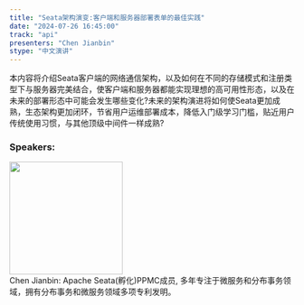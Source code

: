 ```yaml
---
title: "Seata架构演变:客户端和服务器部署表单的最佳实践"
date: "2024-07-26 16:45:00" 
track: "api"
presenters: "Chen Jianbin"
stype: "中文演讲"
---
```

本内容将介绍Seata客户端的网络通信架构，以及如何在不同的存储模式和注册类型下与服务器完美结合，使客户端和服务器都能实现理想的高可用性形态，以及在未来的部署形态中可能会发生哪些变化?未来的架构演进将如何使Seata更加成熟，生态架构更加闭环，节省用户运维部署成本，降低入门级学习门槛，贴近用户传统使用习惯，与其他顶级中间件一样成熟?
 
 ### Speakers: 
 <img src="https://sessionize.com/image/5f90-400o400o1-acZpRqKzN4QTi3Tnu7eKic.png" width="200" /><br>Chen Jianbin: Apache Seata(孵化)PPMC成员, 多年专注于微服务和分布事务领域，拥有分布事务和微服务领域多项专利发明。
 <br><br>